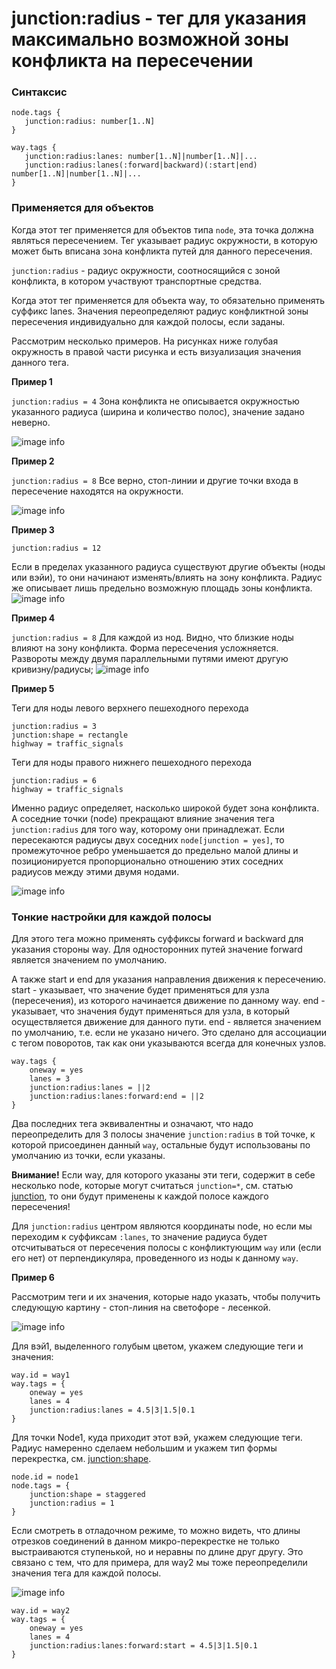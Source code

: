 # junction:radius - тег для указания максимально возможной зоны конфликта на пересечении

### Синтаксис
~~~
node.tags {
   junction:radius: number[1..N]
}

way.tags {
   junction:radius:lanes: number[1..N]|number[1..N]|...
   junction:radius:lanes(:forward|backward)(:start|end) number[1..N]|number[1..N]|...
}
~~~

### Применяется для объектов

Когда этот тег применяется для объектов типа `node`, эта точка должна являться пересечением.
Тег указывает радиус окружности, в которую может быть вписана зона конфликта путей для данного пересечения.

`junction:radius` - радиус окружности, соотносящийся с зоной конфликта, в котором участвуют
транспортные средства.

Когда этот тег применяется для объекта way, то обязательно применять суффикс lanes. Значения переопределяют радиус
конфликтной зоны пересечения индивидуально для каждой полосы, если заданы.

Рассмотрим несколько примеров. На рисунках ниже голубая окружность в правой части рисунка и есть визуализация
значения данного тега.

**Пример 1**

`junction:radius = 4`
Зона конфликта не описывается окружностью указанного радиуса (ширина и количество полос), значение задано неверно.

![image info](./img/junction:radius-img1.png)

**Пример 2**

`junction:radius = 8`
Все верно, стоп-линии и другие точки входа в пересечение находятся на окружности.

![image info](./img/junction:radius-img2.png)

**Пример 3**

`junction:radius = 12`

Если в пределах указанного радиуса существуют другие объекты (ноды или вэйи),
то они начинают изменять/влиять на зону конфликта.
Радиус же описывает лишь предельно возможную площадь зоны конфликта.
![image info](./img/junction:radius-img3.png)

**Пример 4**

`junction:radius = 8` Для каждой из нод. Видно, что близкие ноды влияют на зону конфликта.
Форма пересечения усложняется. Развороты между двумя параллельными путями имеют другую кривизну/радиусы;
![image info](./img/junction:radius-img4.png)

**Пример 5**

Теги для ноды левого верхнего пешеходного перехода

~~~
junction:radius = 3
junction:shape = rectangle
highway = traffic_signals
~~~

Теги для ноды правого нижнего пешеходного перехода
~~~
junction:radius = 6
highway = traffic_signals
~~~

Именно радиус определяет, насколько широкой будет зона конфликта. А соседние точки (node) прекращают влияние значения
тега `junction:radius` для того way, которому они принадлежат. Если пересекаются радиусы двух соседних `node[junction = yes]`, то промежуточное ребро уменьшается
до предельно малой длины и позиционируется пропорционально отношению этих соседних радиусов между этими двумя нодами.

![image info](./img/junction:radius-img5.png)

### Тонкие настройки для каждой полосы

Для этого тега можно применять суффиксы forward и backward для указания стороны way.
Для односторонних путей значение forward является значением по умолчанию.

А также start и end для указания направления движения к пересечению.
start - указывает, что значение будет применяться для узла (пересечения), из которого начинается
движение по данному way.
end - указывает, что значения будут применяться для узла, в который осуществляется движение для данного пути.
end - является значением по умолчанию, т.е. если не указано ничего. Это сделано для ассоциации с тегом поворотов,
так как они указываются всегда для конечных узлов.

~~~
way.tags {
    oneway = yes
    lanes = 3
    junction:radius:lanes = ||2
    junction:radius:lanes:forward:end = ||2
}
~~~

Два последних тега эквивалентны и означают, что надо переопределить для 3 полосы значение `junction:radius` в той точке, к которой
присоединен данный `way`, остальные будут использованы по умолчанию из точки, если указаны.

**Внимание!** Если way, для которого указаны эти теги, содержит в себе несколько node, которые могут считаться `junction=*`, см. статью [junction](./node.tags.junction.md),
то они будут применены к каждой полосе каждого пересечения!

Для `junction:radius` центром являются координаты node, но если мы переходим к суффиксам `:lanes`, то значение радиуса будет отсчитываться
от пересечения полосы с конфликтующим `way` или (если его нет) от перпендикуляра, проведенного из ноды к данному `way`.

**Пример 6**

Рассмотрим теги и их значения, которые надо указать, чтобы получить следующую картину - стоп-линия на светофоре - лесенкой.

![image info](./img/junction:radius-img7.png)

Для вэй1, выделенного голубым цветом, укажем следующие теги и значения:

~~~
way.id = way1
way.tags = {
    oneway = yes
    lanes = 4
    junction:radius:lanes = 4.5|3|1.5|0.1
}
~~~

Для точки Node1, куда приходит этот вэй, укажем следующие теги. Радиус намеренно сделаем небольшим и
укажем тип формы перекрестка, см. [junction:shape](./node.tags.junction:shape.md).

~~~
node.id = node1
node.tags = {
    junction:shape = staggered
    junction:radius = 1
}
~~~

Если смотреть в отладочном режиме, то можно видеть, что длины отрезков соединений в данном микро-перекрестке не только выстраиваются ступенькой,
но и неравны по длине друг другу. Это связано с тем, что для примера, для way2 мы тоже переопределили значения тега для каждой полосы.

![image info](./img/junction:radius-img8.png)

~~~
way.id = way2
way.tags = {
    oneway = yes
    lanes = 4
    junction:radius:lanes:forward:start = 4.5|3|1.5|0.1
}
~~~